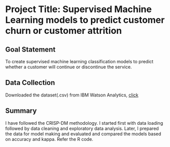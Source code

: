 # Project Title: Supervised Machine Learning models to predict customer churn or customer attrition

## Goal Statement
To create supervised machine learning classification models to predict whether a customer will continue or discontinue the service.

## Data Collection
Downloaded the dataset(.csv) from IBM Watson Analytics, [click](https://www.ibm.com/communities/analytics/watson-analytics-blog/guide-to-sample-datasets/)

## Summary
I have followed the CRISP-DM methodology. I started first with data loading followed by data cleaning and exploratory data analysis. Later, I prepared the data for model making and evaluated and compared the models based on accuracy and kappa. Refer the R code.
